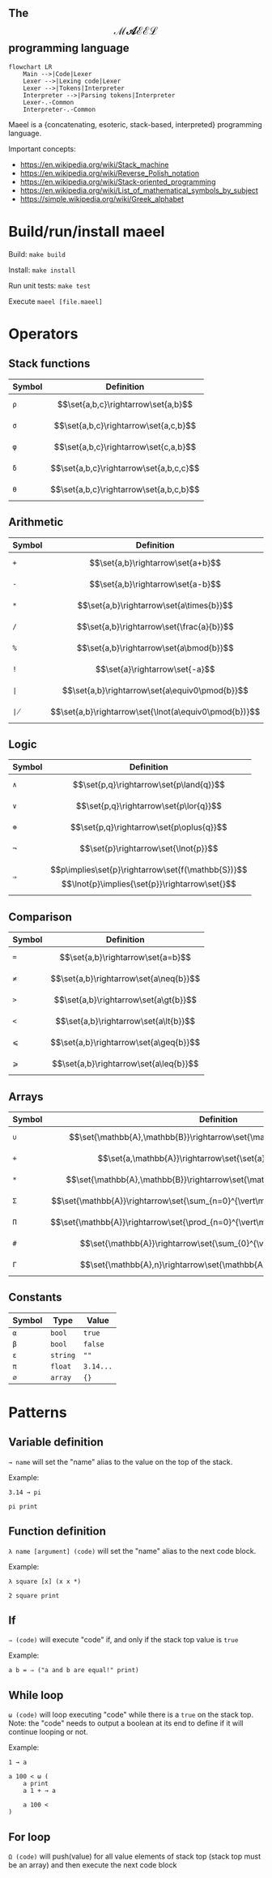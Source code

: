 ## The $$\mathscr{MAEEL}$$ programming language

```mermaid
flowchart LR
    Main -->|Code|Lexer
    Lexer -->|Lexing code|Lexer
    Lexer -->|Tokens|Interpreter
    Interpreter -->|Parsing tokens|Interpreter
    Lexer-.-Common
    Interpreter-.-Common
```

Maeel is a {concatenating, esoteric, stack-based, interpreted} programming language.

Important concepts:

- https://en.wikipedia.org/wiki/Stack_machine
- https://en.wikipedia.org/wiki/Reverse_Polish_notation
- https://en.wikipedia.org/wiki/Stack-oriented_programming
- https://en.wikipedia.org/wiki/List_of_mathematical_symbols_by_subject
- https://simple.wikipedia.org/wiki/Greek_alphabet

# Build/run/install maeel

Build: `make build`

Install: `make install`

Run unit tests: `make test`

Execute `maeel [file.maeel]`

# Operators

## Stack functions

| Symbol | Definition
|---     |---
| `ρ`    | $$\set{a,b,c}\rightarrow\set{a,b}$$
| `σ`    | $$\set{a,b,c}\rightarrow\set{a,c,b}$$
| `φ`    | $$\set{a,b,c}\rightarrow\set{c,a,b}$$
| `δ`    | $$\set{a,b,c}\rightarrow\set{a,b,c,c}$$
| `θ`    | $$\set{a,b,c}\rightarrow\set{a,b,c,b}$$

## Arithmetic

| Symbol | Definition
|---     |---
| `+`    | $$\set{a,b}\rightarrow\set{a+b}$$
| `-`    | $$\set{a,b}\rightarrow\set{a-b}$$
| `*`    | $$\set{a,b}\rightarrow\set{a\times{b}}$$
| `/`    | $$\set{a,b}\rightarrow\set{\frac{a}{b}}$$
| `%`    | $$\set{a,b}\rightarrow\set{a\bmod{b}}$$
| `!`    | $$\set{a}\rightarrow\set{-a}$$
| `∣`    | $$\set{a,b}\rightarrow\set{a\equiv0\pmod{b}}$$
| `∤`    | $$\set{a,b}\rightarrow\set{\lnot(a\equiv0\pmod{b})}$$

## Logic

| Symbol | Definition
|---     |---
| `∧`    | $$\set{p,q}\rightarrow\set{p\land{q}}$$
| `∨`    | $$\set{p,q}\rightarrow\set{p\lor{q}}$$
| `⊕`    | $$\set{p,q}\rightarrow\set{p\oplus{q}}$$
| `¬`    | $$\set{p}\rightarrow\set{\lnot{p}}$$
| `⇒`    | $$p\implies\set{p}\rightarrow\set{f(\mathbb{S})}$$ $$\lnot{p}\implies{\set{p}}\rightarrow\set{}$$

## Comparison

| Symbol | Definition
|---     |---
| `=`    | $$\set{a,b}\rightarrow\set{a=b}$$
| `≠`    | $$\set{a,b}\rightarrow\set{a\neq{b}}$$
| `>`    | $$\set{a,b}\rightarrow\set{a\gt{b}}$$
| `<`    | $$\set{a,b}\rightarrow\set{a\lt{b}}$$
| `⩽`    | $$\set{a,b}\rightarrow\set{a\geq{b}}$$
| `⩾`    | $$\set{a,b}\rightarrow\set{a\leq{b}}$$

## Arrays

| Symbol | Definition
|---     |---
| `∪`    | $$\set{\mathbb{A},\mathbb{B}}\rightarrow\set{\mathbb{A}\cup\mathbb{B}}$$
| `+`    | $$\set{a,\mathbb{A}}\rightarrow\set{\set{a}\cup\mathbb{A}}$$
| `*`    | $$\set{\mathbb{A},\mathbb{B}}\rightarrow\set{\mathbb{A}\times\mathbb{B}}$$
| `Σ`    | $$\set{\mathbb{A}}\rightarrow\set{\sum_{n=0}^{\vert\mathbb{A}\vert}\mathbb{A}_n}$$
| `Π`    | $$\set{\mathbb{A}}\rightarrow\set{\prod_{n=0}^{\vert\mathbb{A}\vert}\mathbb{A}_n}$$
| `#`    | $$\set{\mathbb{A}}\rightarrow\set{\sum_{0}^{\vert\mathbb{A}\vert}1}$$
| `Γ`    | $$\set{\mathbb{A},n}\rightarrow\set{\mathbb{A},\mathbb{A_\text{n}}}$$

## Constants

| Symbol | Type     | Value
|---     |---       |---
| `α`    | `bool`   | `true`
| `β`    | `bool`   | `false`
| `ε`    | `string` | `""`
| `π`    | `float`  | `3.14...`
| `∅`    | `array`  | `{}`

# Patterns

## Variable definition

`→ name` will set the "name" alias to the value on the top of the stack.

Example:

```
3.14 → pi

pi print
```

## Function definition

`λ name [argument] (code)` will set the "name" alias to the next code block.

Example:

```
λ square [x] (x x *)

2 square print
```

## If

`⇒ (code)` will execute "code" if, and only if the stack top value is `true`

Example:

`a b = ⇒ ("a and b are equal!" print)`

## While loop

`ω (code)` will loop executing "code" while there is a `true` on the stack top. Note: the "code" needs to output a boolean at its end to define if it will continue looping or not.

Example:

```
1 → a

a 100 < ω (
    a print
    a 1 + → a

    a 100 <
)
```

## For loop

`Ω (code)` will push(value) for all value elements of stack top (stack top must be an array) and then execute the next code block
